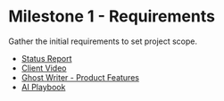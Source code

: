 # Milestone 1 - Requirements 

Gather the initial requirements to set project scope.

* [Status Report](StatusReport.md)
* [Client Video](../../Video/M1-Requirements.md)
* [Ghost Writer - Product Features](ClipBoard-ProductFeatures.md)
* [AI Playbook](AI.md)

